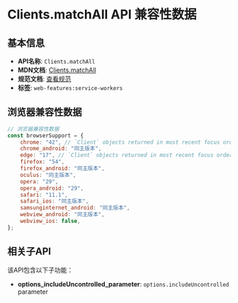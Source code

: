 # Clients.matchAll API 兼容性数据

## 基本信息

- **API名称**: `Clients.matchAll`
- **MDN文档**: [Clients.matchAll](https://developer.mozilla.org/docs/Web/API/Clients/matchAll)
- **规范文档**: [查看规范](https://w3c.github.io/ServiceWorker/#clients-matchall)
- **标签**: `web-features:service-workers`

## 浏览器兼容性数据

```javascript
// 浏览器兼容性数据
const browserSupport = {
    chrome: "42", // `Client` objects returned in most recent focus order.,
    chrome_android: "同主版本",
    edge: "17", // `Client` objects returned in most recent focus order.,
    firefox: "54",
    firefox_android: "同主版本",
    oculus: "同主版本",
    opera: "29",
    opera_android: "29",
    safari: "11.1",
    safari_ios: "同主版本",
    samsunginternet_android: "同主版本",
    webview_android: "同主版本",
    webview_ios: false,
};

```

## 相关子API

该API包含以下子功能：

- **options_includeUncontrolled_parameter**: `options.includeUncontrolled` parameter

